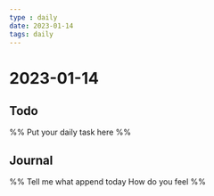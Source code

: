 ```yaml
---
type : daily
date: 2023-01-14
tags: daily
---
```


# 2023-01-14

## Todo
%%
Put your daily task here
%%


## Journal 
%%
Tell me what append today
How do you feel
%%